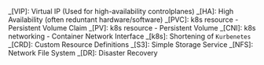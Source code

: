 _[VIP]: Virtual IP (Used for high-availability controlplanes)
_[HA]: High Availability (often reduntant hardware/software)
_[PVC]: k8s resource - Persistent Volume Claim
_[PV]: k8s resource - Persistent Volume
_[CNI]: k8s networking - Container Network Interface
_[k8s]: Shortening of `Kurbenetes`
_[CRD]: Custom Resource Definitions
_[S3]: Simple Storage Service
_[NFS]: Network File System
_[DR]: Disaster Recovery
